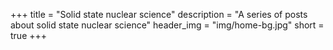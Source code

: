 +++
title = "Solid state nuclear science"
description = "A series of posts about solid state nuclear science"
header_img = "img/home-bg.jpg"
short = true
+++